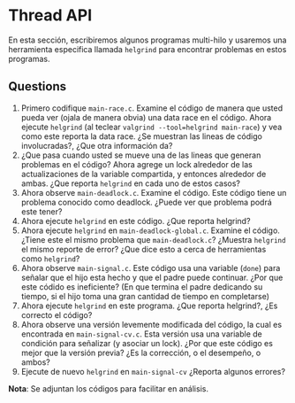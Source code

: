 # Thread API # 

En esta sección, escribiremos algunos programas multi-hilo y usaremos una herramienta especifica llamada ```helgrind``` para encontrar problemas en estos programas. 

## Questions ##

1. Primero codifique ```main-race.c```. Examine el código de manera que usted pueda ver (ojala de manera obvia) una data race en el código. Ahora ejecute ```helgrind``` (al teclear ```valgrind --tool=helgrind main-race```) y vea como este reporta la data race. ¿Se muestran las lineas de código involucradas?, ¿Que otra información da?
2. ¿Que pasa cuando usted se mueve una de las lineas que generan problemas en el código? Ahora agrege un lock alrededor de las actualizaciones de la variable compartida, y entonces alrededor de ambas. ¿Que reporta ```helgrind``` en cada uno de estos casos?
3. Ahora observe ```main-deadlock.c```. Examine el código. Este código tiene un problema conocido como deadlock. ¿Puede ver que problema podrá este tener?
4. Ahora ejecute ```helgrind``` en este código. ¿Que reporta helgrind?
5. Ahora ejecute ```helgrind``` en ```main-deadlock-global.c```. Examine el código. ¿Tiene este el mismo problema que ```main-deadlock.c```? ¿Muestra ```helgrind``` el mismo reporte de error? ¿Que dice esto a cerca de herramientas como ```helgrind```?
6. Ahora observe ```main-signal.c```. Este código usa una variable (```done```) para señalar que el hijo esta hecho y que el padre puede continuar. ¿Por que este códido es ineficiente? (En que termina el padre dedicando su tiempo, si el hijo toma una gran cantidad de tiempo en completarse)
7. Ahora ejecute ```helgrind``` en este programa. ¿Que reporta helgrind?, ¿Es correcto el código?
8. Ahora observe una versión levemente modificada del código, la cual es encontrada en ```main-signal-cv.c```. Esta versión usa una variable de condición para señalizar (y asociar un lock). ¿Por que este código es mejor que la versión previa? ¿Es la corrección, o el desempeño, o ambos?
9. Ejecute de nuevo ```helgrind``` en ```main-signal-cv``` ¿Reporta algunos errores?

**Nota**: Se adjuntan los códigos para facilitar en análisis.

